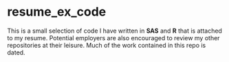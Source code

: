 resume_ex_code
==============

This is a small selection of code I have written in **SAS** and **R** that is attached to my resume. 
Potential employers are also encouraged to review my other repositories at their leisure. 
Much of the work contained in this repo is dated.
